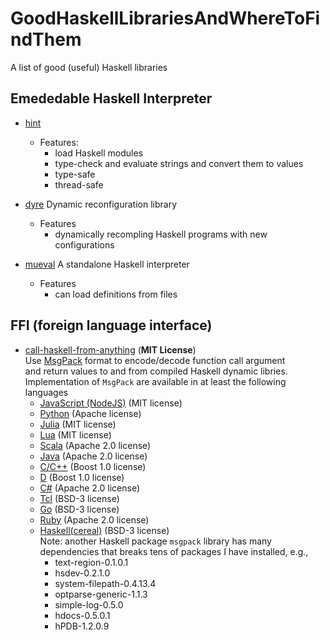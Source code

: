 # GoodHaskellLibrariesAndWhereToFindThem
A list of good (useful) Haskell libraries 


## Emededable Haskell Interpreter
* [hint](https://github.com/mvdan/hint)
  - Features:
    - load Haskell modules
    - type-check and evaluate strings and convert them to values
    - type-safe
    - thread-safe
    
* [dyre](https://github.com/willdonnelly/dyre)
  Dynamic reconfiguration library
  - Features
    - dynamically recompling Haskell programs with new configurations
    
* [mueval](https://github.com/gwern/mueval)
  A standalone Haskell interpreter
  - Features
    - can load definitions from files


## FFI (foreign language interface)
* [call-haskell-from-anything](https://github.com/nh2/call-haskell-from-anything) (**MIT License**)  
  Use [MsgPack](http://msgpack.org) format to encode/decode function call argument   
  and return values to and from compiled Haskell dynamic libries.   
  Implementation of `MsgPack` are available in at least the following languages
  - [JavaScript (NodeJS)](https://github.com/creationix/msgpack-js) (MIT license)
  - [Python](https://pypi.python.org/pypi/msgpack-python) (Apache license)
  - [Julia](https://github.com/kmsquire/MsgPack.jl) (MIT license)
  - [Lua](https://github.com/fperrad/lua-MessagePack) (MIT license)
  - [Scala](https://github.com/msgpack/msgpack-scala) (Apache 2.0 license)
  - [Java](https://github.com/msgpack/msgpack-java) (Apache 2.0 license)
  - [C/C++](https://github.com/msgpack/msgpack-c) (Boost 1.0 license)
  - [D](https://github.com/msgpack/msgpack-d) (Boost 1.0 license)
  - [C#](https://github.com/msgpack/msgpack-cli) (Apache 2.0  license)
  - [Tcl](https://github.com/jdc8/msgpack) (BSD-3 license)
  - [Go](https://github.com/ugorji/go-msgpack) (BSD-3 license)
  - [Ruby](https://github.com/msgpack/msgpack-ruby) (Apache 2.0 license)
  - [Haskell(cereal)](https://github.com/GaloisInc/cereal) (BSD-3 license)  
    Note: another Haskell package `msgpack` library has many dependencies that breaks 
    tens of packages I have installed, e.g.,
    - text-region-0.1.0.1
    - hsdev-0.2.1.0
    - system-filepath-0.4.13.4
    - optparse-generic-1.1.3
    - simple-log-0.5.0
    - hdocs-0.5.0.1
    - hPDB-1.2.0.9

  

